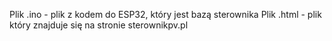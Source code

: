 Plik .ino - plik z kodem do ESP32, który jest bazą sterownika
Plik .html - plik który znajduje się na stronie sterownikpv.pl
